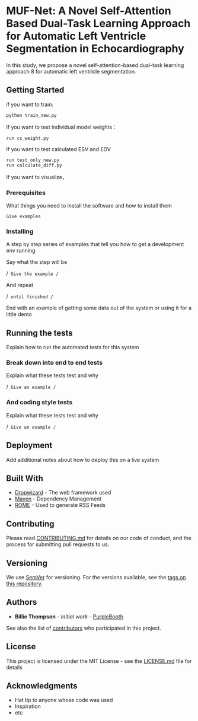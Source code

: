 # MUF-Net: A Novel Self-Attention Based Dual-Task Learning Approach for Automatic Left Ventricle Segmentation in Echocardiography

In this study, we propose a novel self-attention-based dual-task learning approach 8 for automatic left ventricle segmentation.

## Getting Started
if you want to train:
```
python train_new.py
```
If you want to test individual model weights：
```
run cs_weight.py
```
If you want to test calculated ESV and EDV
```
run test_only_new.py
run calculate_diff.py
```
If you want to visualize，

### Prerequisites

What things you need to install the software and how to install them

```
Give examples
```

### Installing

A step by step series of examples that tell you how to get a development env running

Say what the step will be

/```
Give the example
/```

And repeat

/```
until finished
/```

End with an example of getting some data out of the system or using it for a little demo

## Running the tests

Explain how to run the automated tests for this system

### Break down into end to end tests

Explain what these tests test and why

/```
Give an example
/```

### And coding style tests

Explain what these tests test and why

/```
Give an example
/```

## Deployment

Add additional notes about how to deploy this on a live system

## Built With

* [Dropwizard](http://www.dropwizard.io/1.0.2/docs/) - The web framework used
* [Maven](https://maven.apache.org/) - Dependency Management
* [ROME](https://rometools.github.io/rome/) - Used to generate RSS Feeds

## Contributing

Please read [CONTRIBUTING.md](https://gist.github.com/PurpleBooth/b24679402957c63ec426) for details on our code of conduct, and the process for submitting pull requests to us.

## Versioning

We use [SemVer](http://semver.org/) for versioning. For the versions available, see the [tags on this repository](https://github.com/your/project/tags). 

## Authors

* **Billie Thompson** - *Initial work* - [PurpleBooth](https://github.com/PurpleBooth)

See also the list of [contributors](https://github.com/your/project/contributors) who participated in this project.

## License

This project is licensed under the MIT License - see the [LICENSE.md](LICENSE.md) file for details

## Acknowledgments

* Hat tip to anyone whose code was used
* Inspiration
* etc
